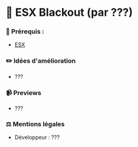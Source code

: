 # 📰 ESX Blackout (par ???)

### 📃 Prérequis :
- [ESX](https://github.com/esx-framework)

### ✏️ Idées d'amélioration
- ???

### 📹 Previews
- ???

### ⚖️ Mentions légales
- Développeur : ???